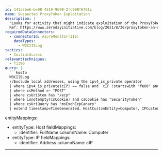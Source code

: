 ```yaml
---
id: 141a3be6-be08-4519-9698-2fc908f6761c
name: Suspected ProxyToken Exploitation
description: |
  'Looks for activity that might indicate exploitation of the ProxyToken vulnerability - CVE-2021-33766
  Ref: https://www.zerodayinitiative.com/blog/2021/8/30/proxytoken-an-authentication-bypass-in-microsoft-exchange-server'
requiredDataConnectors:
  - connectorId: AzureMonitor(IIS)
    dataTypes:
      - W3CIISLog
tactics:
  - InitialAccess
relevantTechniques:
  - T1190
query: |-
  ```kusto
  W3CIISLog
  //Exclude local addresses, using the ipv4_is_private operator
  | where ipv4_is_private(cIP) == false and  cIP !startswith "fe80" and cIP !startswith "::" and cIP !startswith "127."
  | where csMethod =~ "POST"
  | where csUriStem has "/ecp"
  | where isnotempty(csCookie) and csCookie has "SecurityToken"
  | where csUriQuery has "msExchEcpCanary"
  | extend timestamp=TimeGenerated, HostCustomEntity=Computer, IPCustomEntity=cIP
  ```
entityMappings:
  - entityType: Host
    fieldMappings:
      - identifier: FullName
        columnName: Computer
  - entityType: IP
    fieldMappings:
      - identifier: Address
        columnName: cIP
---
```


